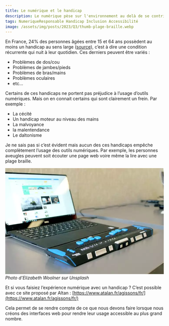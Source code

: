 ```yaml
---
title: Le numérique et le handicap
description: Le numérique pèse sur l'environnement au delà de se contribution au changement climatique
tags: NumeriqueResponsable Handicap Inclusion Accessibilité
image: /assets/img/posts/2023/Q3/thumb-plage-braille.webp
---
```


En France, 24% des personnes âgées entre 15 et 64 ans possèdent au moins un handicap au sens large ([source](https://travail-emploi.gouv.fr/IMG/pdf/2013-066.pdf)), c’est à dire une condition récurrente qui nuit à leur quotidien. Ces derniers peuvent être variés :

- Problèmes de dos/cou
- Problèmes de jambes/pieds
- Problèmes de bras/mains
- Problèmes oculaires
- etc…

Certains de ces handicaps ne portent pas préjudice à l’usage d’outils numériques. Mais on en connait certains qui sont clairement un frein. Par exemple :

- La cécité
- Un handicap moteur au niveau des mains
- La malvoyance
- la malentendance
- Le daltonisme

Je ne sais pas si c’est évident mais aucun des ces handicaps empêche complètement l’usage des outils numériques. Par exemple, les personnes aveugles peuvent soit écouter une page web voire même la lire avec une plage braille.

![Une plage braille, permettant d’afficher en temps réel des caractères braille](/assets/img/posts/2023/Q3/plage-braille.webp)
*Photo d'Elizabeth Woolner sur Unsplash*

Et si vous faisiez l’expérience numérique avec un handicap ? C’est possible avec ce site proposé par Altan : [https://www.atalan.fr/agissons/fr/](https://www.atalan.fr/agissons/fr/)

Cela permet de se rendre compte de ce que nous devons faire lorsque nous créons des interfaces web pour rendre leur usage accessible au plus grand nombre.